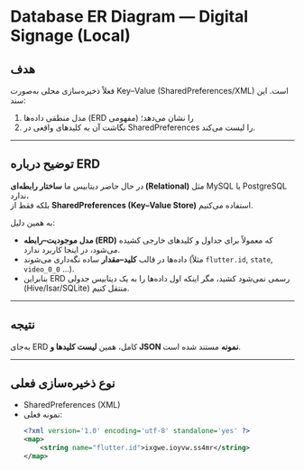 # Database ER Diagram — Digital Signage (Local)

## هدف
فعلاً ذخیره‌سازی محلی به‌صورت Key–Value (SharedPreferences/XML) است. این سند:
1) مدل منطقی داده‌ها (ERD مفهومی) را نشان می‌دهد؛  
2) نگاشت آن به کلیدهای واقعی در SharedPreferences را لیست می‌کند.

---


## توضیح درباره ERD

در حال حاضر دیتابیس ما **ساختار رابطه‌ای (Relational)** مثل MySQL یا PostgreSQL ندارد،  
بلکه فقط از **SharedPreferences (Key–Value Store)** استفاده می‌کنیم.  

به همین دلیل:

- **مدل موجودیت–رابطه (ERD)** که معمولاً برای جداول و کلیدهای خارجی کشیده می‌شود، در اینجا کاربرد ندارد.  
- داده‌ها در قالب **کلید–مقدار** ساده نگه‌داری می‌شوند (مثلاً `flutter.id`, `state`, `video_0_0` …).  
- بنابراین ERD رسمی نمی‌شود کشید، مگر اینکه اول داده‌ها را به یک دیتابیس جدولی (Hive/Isar/SQLite) منتقل کنیم.

---

## نتیجه
به‌جای ERD کامل، همین **لیست کلیدها و JSON نمونه** مستند شده است.  

---

## نوع ذخیره‌سازی فعلی
- SharedPreferences (XML)
- نمونه فعلی:
  ```xml
  <?xml version='1.0' encoding='utf-8' standalone='yes' ?>
  <map>
      <string name="flutter.id">ixgwe.ioyvw.ss4mr</string>
  </map>

  
